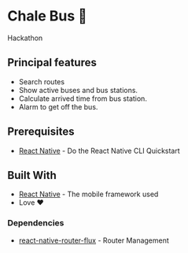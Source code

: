 # Chale Bus 🚌
Hackathon

## Principal features
* Search routes
* Show active buses and bus stations.
* Calculate arrived time from bus station.
* Alarm to get off the bus.
## Prerequisites
* [React Native](https://facebook.github.io/react-native/) - Do the React Native CLI Quickstart
## Built With
* [React Native](https://facebook.github.io/react-native/) - The mobile 
framework used
* Love ♥️
### Dependencies
* [react-native-router-flux](https://github.com/aksonov/react-native-router-flux) - Router Management